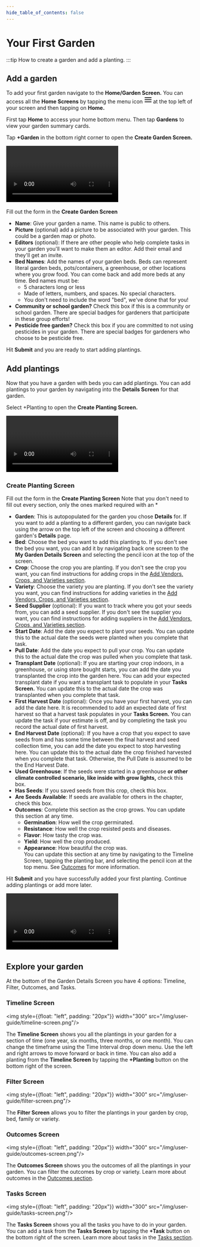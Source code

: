 ```yaml
---
hide_table_of_contents: false
---
```


# Your First Garden

:::tip How to create a garden and add a planting.
:::

## Add a garden
To add your first garden navigate to the **Home/Garden Screen.**  You can access all the **Home Screens** by tapping the menu icon   <img width="20" src="/img/user-guide/menu-icon.jpg"/> at the top left of your screen and then tapping on **Home.** 

First tap **Home** to access your home bottom menu.  Then tap **Gardens** to view your garden summary cards.

Tap **+Garden** in the bottom right corner to open the **Create Garden Screen.**

<video controls width="300">
  <source src="/img/user-guide/create-garden.mp4"/>
</video>

Fill out the form in the **Create Garden Screen**  
 - **Name**: Give your garden a name.  This name is public to others.
 - **Picture** (optional) add a picture to be associated with your garden.  This could be a garden map or photo.
 - **Editors** (optional): If there are other people who help complete tasks in your garden you'll want to make them an editor.  Add their email and they'll get an invite.
 - **Bed Names**: Add the names of your garden beds.  Beds can represent literal garden beds, pots/containers, a greenhouse, or other locations where you grow food.  You can come back and add more beds at any time.  Bed names must be:
   - 5 characters long or less
   - Made of letters, numbers, and spaces.  No special characters.
   - You don't need to include the word "bed", we've done that for you!  
 - **Community or school garden?**  Check this box if this is a community or school garden.  There are special badges for gardeners that participate in these group efforts!
 - **Pesticide free garden?**  Check this box if you are committed to not using pesticides in your garden.  There are special badges for gardeners who choose to be pesticide free.

Hit **Submit** and you are ready to start adding plantings.

## Add plantings

Now that you have a garden with beds you can add plantings.  You can add plantings to your garden by navigating into the **Details Screen** for that garden.

Select +Planting to open the **Create Planting Screen.**

<video controls width="300">
  <source src="/img/user-guide/create-planting.mp4"/>
</video>

### Create Planting Screen

Fill out the form in the **Create Planting Screen**  Note that you don't need to fill out every section, only the ones marked required with an *
- **Garden**: This is autopopulated for the garden you chose **Details** for.  If you want to add a planting to a different garden, you can navigate back using the arrow on the top left of the screen and choosing a different garden's **Details** page.
- **Bed**: Choose the bed you want to add this planting to.  If you don't see the bed you want, you can add it by navigating back one screen to the **My Garden Details Screen** and selecting the pencil icon at the top of the screen.
- **Crop**:  Choose the crop you are planting.  If you don't see the crop you want, you can find instructions for adding crops in the [Add Vendors, Crops, and Varieties section](/user-guide/adding-vendors-crops-varieties.md).
- **Variety**: Choose the variety you are planting.  If you don't see the variety you want, you can find instructions for adding varieties in the [Add Vendors, Crops, and Varieties section](/user-guide/adding-vendors-crops-varieties.md).
- **Seed Supplier** (optional):  If you want to track where you got your seeds from, you can add a seed supplier.  If you don't see the supplier you want, you can find instructions for adding suppliers in the [Add Vendors, Crops, and Varieties section](/user-guide/adding-vendors-crops-varieties.md).
- **Start Date**:  Add the date you expect to plant your seeds.  You can update this to the actual date the seeds were planted when you complete that task.
- **Pull Date**:  Add the date you expect to pull your crop.  You can update this to the actual date the crop was pulled when you complete that task.
- **Transplant Date** (optional): If you are starting your crop indoors, in a greenhouse, or using store bought starts, you can add the date you transplanted the crop into the garden here.  You can add your expected transplant date if you want a transplant task to populate in your **Tasks Screen.**  You can update this to the actual date the crop was transplanted when you complete that task.
- **First Harvest Date** (optional): Once you have your first harvest, you can add the date here.  It is recommended to add an expected date of first harvest so that a harvest task populates in your **Tasks Screen.**  You can update the task if your estimate is off, and by completing the task you record the actual date of first harvest.
- **End Harvest Date** (optional): If you have a crop that you expect to save seeds from and has some time between the final harvest and seed collection time, you can add the date you expect to stop harvesting here.  You can update this to the actual date the crop finished harvested when you complete that task.  Otherwise, the Pull Date is assumed to be the End Harvest Date.
- **Used Greenhouse**:  If the seeds were started in a greenhouse **or other climate controlled scenario, like inside with grow lights,** check this box.
- **Has Seeds**: If you saved seeds from this crop, check this box.
- **Are Seeds Available**: If seeds are available for others in the chapter, check this box.
- **Outcomes**:  Complete this section as the crop grows.  You can update this section at any time.
  - **Germination**:  How well the crop germinated.
  - **Resistance**: How well the crop resisted pests and diseases.
  - **Flavor**:  How tasty the crop was.
  - **Yield**:  How well the crop produced. 
  - **Appearance**:  How beautiful the crop was.  
  You can update this section at any time by navigating to the Timeline Screen, tapping the planting bar, and selecting the pencil icon at the top menu.  See [Outcomes](/user-guide/outcomes.md) for more information.

Hit **Submit** and you have successfully added your first planting.  Continue adding plantings or add more later.

<video controls width="300">
  <source src="/img/user-guide/create-planting2.mp4"/>
</video>

## Explore your garden

At the bottom of the Garden Details Screen you have 4 options: Timeline, Filter, Outcomes, and Tasks.

### Timeline Screen

<img style={{float: "left", padding: "20px"}} width="300" src="/img/user-guide/timeline-screen.png"/>

The **Timeline Screen** shows you all the plantings in your garden for a section of time (one year, six months, three months, or one month).  You can change the timeframe using the Time Interval drop down menu.  Use the left and right arrows to move forward or back in time.  You can also add a planting from the **Timeline Screen** by tapping the **+Planting** button on the bottom right of the screen.

<div style={{clear:"both"}}></div>

### Filter Screen

<img style={{float: "left", padding: "20px"}} width="300" src="/img/user-guide/filter-screen.png"/>

The **Filter Screen** allows you to filter the plantings in your garden by crop, bed, family or variety.

<div style={{clear:"both"}}></div>

### Outcomes Screen

<img style={{float: "left", padding: "20px"}} width="300" src="/img/user-guide/outcomes-screen.png"/>

The **Outcomes Screen** shows you the outcomes of all the plantings in your garden.  You can filter the outcomes by crop or variety.  Learn more about outcomes in the [Outcomes section](/user-guide/outcomes.md).

<div style={{clear:"both"}}></div>

### Tasks Screen

<img style={{float: "left", padding: "20px"}} width="300" src="/img/user-guide/tasks-screen.png"/>

The **Tasks Screen** shows you all the tasks you have to do in your garden.  You can add a task from the **Tasks Screen** by tapping the **+Task** button on the bottom right of the screen.  Learn more about tasks in the [Tasks section](/user-guide/tasks.md).

<div style={{clear:"both"}}></div>